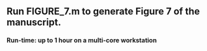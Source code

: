 ## Run FIGURE_7.m to generate Figure 7 of the manuscript. 
#### Run-time: up to 1 hour on a multi-core workstation
